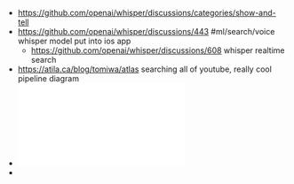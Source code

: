 - https://github.com/openai/whisper/discussions/categories/show-and-tell
- https://github.com/openai/whisper/discussions/443 #ml/search/voice whisper model put into ios app
	- https://github.com/openai/whisper/discussions/608 whisper realtime search
- https://atila.ca/blog/tomiwa/atlas searching all of youtube, really cool pipeline diagram
- ![Ian Robinson, Jim Webber, Emil Eifrem - Graph Databases_ New Opportunities for Connected Data-O'Reilly Media (2015).pdf](../assets/Ian_Robinson,_Jim_Webber,_Emil_Eifrem_-_Graph_Databases_New_Opportunities_for_Connected_Data-O'Reilly_Media_(2015)_1679474543852_0.pdf)
-